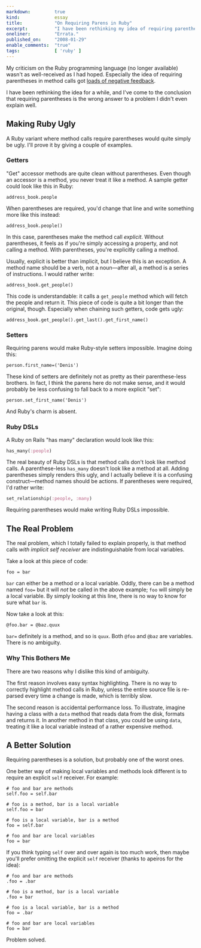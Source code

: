 ```yaml
---
markdown:         true
kind:             essay
title:            "On Requiring Parens in Ruby"
excerpt:          "I have been rethinking my idea of requiring parentheses in Ruby for a while, and I've come to the conclusion that requiring them is the wrong answer to a problem I didn't even explain well."
oneliner:         "Errata."
published_on:     "2008-01-29"
enable_comments:  "true"
tags:             [ 'ruby' ]
---
```


My criticism on the Ruby programming language (no longer available) wasn't as well-received as I had hoped. Especially the idea of requiring parentheses in method calls got [loads of negative feedback](http://reddit.com/r/programming/info/65g1r/comments/).

I have been rethinking the idea for a while, and I've come to the conclusion that requiring parentheses is the wrong answer to a problem I didn't even explain well. 

## Making Ruby Ugly

A Ruby variant where method calls require parentheses would quite simply be ugly. I'll prove it by giving a couple of examples.

### Getters

"Get" accessor methods are quite clean without parentheses. Even though an accessor is a method, you never treat it like a method. A sample getter could look like this in Ruby:

<pre><code><span class="n">address_book</span>.<span class="nf">people</span></code></pre>

When parentheses are required, you'd change that line and write something more like this instead:

<pre><code><span class="n">address_book</span>.<span class="nf">people</span>()</code></pre>

In this case, parentheses make the method call *explicit*. Without parentheses, it feels as if you're simply accessing a property, and not calling a method. With parentheses, you're explicitly calling a method.

Usually, explicit is better than implicit, but I believe this is an exception. A method name should be a verb, not a noun—after all, a method is a series of instructions. I would rather write:

<pre><code><span class="n">address_book</span>.<span class="nf">get_people</span>()</code></pre>

This code is understandable: it calls a `get_people` method which will fetch the people and return it. This piece of code is quite a bit longer than the original, though. Especially when chaining such getters, code gets ugly:

<pre><code><span class="n">address_book</span>.<span class="nf">get_people</span>().<span class="nf">get_last</span>().<span class="nf">get_first_name</span>()</code></pre>

### Setters

Requiring parens would make Ruby-style setters impossible. Imagine doing this:

<pre><code><span class="n">person</span>.<span class="nf">first_name=</span>(<span class="s">'Denis'</span>)</code></pre>

These kind of setters are definitely not as pretty as their parenthese-less brothers. In fact, I think the parens here do not make sense, and it would probably be less confusing to fall back to a more explicit "set":

<pre><code><span class="n">person</span>.<span class="nf">set_first_name</span>(<span class="s">'Denis'</span>)</code></pre>

And Ruby's charm is absent.

### Ruby DSLs

A Ruby on Rails "has many" declaration would look like this:

<pre><code><span class="nf">has_many</span>(<span class="ss">:people</span>)</code></pre>

The real beauty of Ruby DSLs is that method calls don't look like method calls. A parenthese-less `has_many` doesn't look like a method at all. Adding parentheses simply renders this ugly, and I actually believe it is a confusing construct—method names should be actions. If parentheses were required, I'd rather write:

<pre><code><span class="nf">set_relationship</span>(<span class="ss">:people</span>, <span class="ss">:many</span>)</code></pre>

Requiring parentheses would make writing Ruby DSLs impossible.

## The Real Problem

The real problem, which I totally failed to explain properly, is that method calls *with implicit self receiver* are indistinguishable from local variables.

Take a look at this piece of code:

	foo = bar

`bar` can either be a method or a local variable. Oddly, there can be a method named `foo=` but it will _not_ be called in the above example; `foo` will simply be a local variable. By simply looking at this line, there is no way to know for sure what `bar` is.

Now take a look at this:

	@foo.bar = @baz.quux

`bar=` definitely is a method, and so is `quux`. Both `@foo` and `@baz` are variables. There is no ambiguity.

### Why This Bothers Me

There are two reasons why I dislike this kind of ambiguity.

The first reason involves easy syntax highlighting. There is no way to correctly highlight method calls in Ruby, unless the entire source file is re-parsed every time a change is made, which is terribly slow.

The second reason is accidental performance loss. To illustrate, imagine having a class with a `data` method that reads data from the disk, formats and returns it. In another method in that class, you could be using `data`, treating it like a local variable instead of a rather expensive method.

## A Better Solution

Requiring parentheses is a solution, but probably one of the worst ones.

One better way of making local variables and methods look different is to require an explicit `self` receiver. For example:

<pre><code><span class="c"># foo and bar are methods</span>
<span class="n">self</span>.<span class="nf">foo</span> = <span class="n">self</span>.<span class="nf">bar</span>

<span class="c"># foo is a method, bar is a local variable</span>
<span class="n">self</span>.<span class="nf">foo</span> = <span class="n">bar</span>

<span class="c"># foo is a local variable, bar is a method</span>
<span class="n">foo</span> = <span class="n">self</span>.<span class="nf">bar</span>

<span class="c"># foo and bar are local variables</span>
<span class="n">foo</span> = <span class="n">bar</span></code></pre>

If you think typing `self` over and over again is too much work, then maybe you'll prefer omitting the explicit `self` receiver (thanks to apeiros for the idea):

<pre><code><span class="c"># foo and bar are methods</span>
.<span class="nf">foo</span> = .<span class="nf">bar</span>

<span class="c"># foo is a method, bar is a local variable</span>
.<span class="nf">foo</span> = <span class="n">bar</span>

<span class="c"># foo is a local variable, bar is a method</span>
<span class="n">foo</span> = .<span class="nf">bar</span>

<span class="c"># foo and bar are local variables</span>
<span class="n">foo</span> = <span class="n">bar</span></code></pre>

Problem solved.
